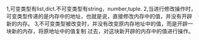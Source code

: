1,可变类型有list,dict.不可变类型有string，number,tuple.
2,当进行修改操作时，可变类型传递的是内存中的地址，也就是说，直接修改内存中的值，并没有开辟
新的内存。
3,不可变类型被改变时，并没有改变原内存地址中的值，而是开辟一块新的内存，将原地址中的值复制
过去，对这块新开辟的内存中的值进行操作。
